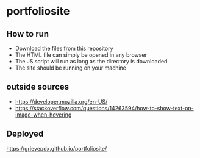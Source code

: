 # portfoliosite

## How to run

- Download the files from this repository
- The HTML file can simply be opened in any browser
- The JS script will run as long as the directory is downloaded
- The site should be running on your machine

## outside sources

- https://developer.mozilla.org/en-US/
- https://stackoverflow.com/questions/14263594/how-to-show-text-on-image-when-hovering

## Deployed

https://grievepdx.github.io/portfoliosite/

